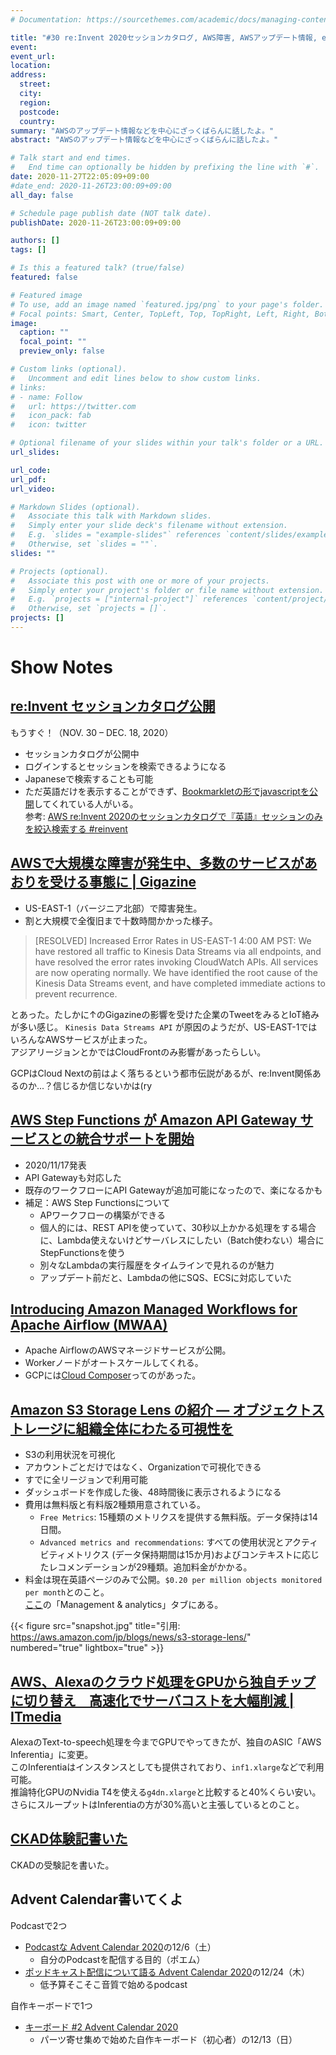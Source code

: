 ```yaml
---
# Documentation: https://sourcethemes.com/academic/docs/managing-content/

title: "#30 re:Invent 2020セッションカタログ, AWS障害, AWSアップデート情報, etc"
event:
event_url:
location:
address:
  street:
  city:
  region:
  postcode:
  country:
summary: "AWSのアップデート情報などを中心にざっくばらんに話したよ。"
abstract: "AWSのアップデート情報などを中心にざっくばらんに話したよ。"

# Talk start and end times.
#   End time can optionally be hidden by prefixing the line with `#`.
date: 2020-11-27T22:05:09+09:00
#date_end: 2020-11-26T23:00:09+09:00
all_day: false

# Schedule page publish date (NOT talk date).
publishDate: 2020-11-26T23:00:09+09:00

authors: []
tags: []

# Is this a featured talk? (true/false)
featured: false

# Featured image
# To use, add an image named `featured.jpg/png` to your page's folder. 
# Focal points: Smart, Center, TopLeft, Top, TopRight, Left, Right, BottomLeft, Bottom, BottomRight.
image:
  caption: ""
  focal_point: ""
  preview_only: false

# Custom links (optional).
#   Uncomment and edit lines below to show custom links.
# links:
# - name: Follow
#   url: https://twitter.com
#   icon_pack: fab
#   icon: twitter

# Optional filename of your slides within your talk's folder or a URL.
url_slides:

url_code:
url_pdf:
url_video:

# Markdown Slides (optional).
#   Associate this talk with Markdown slides.
#   Simply enter your slide deck's filename without extension.
#   E.g. `slides = "example-slides"` references `content/slides/example-slides.md`.
#   Otherwise, set `slides = ""`.
slides: ""

# Projects (optional).
#   Associate this post with one or more of your projects.
#   Simply enter your project's folder or file name without extension.
#   E.g. `projects = ["internal-project"]` references `content/project/deep-learning/index.md`.
#   Otherwise, set `projects = []`.
projects: []
---
```


# Show Notes

## [re:Invent セッションカタログ公開](https://reinvent.awsevents.com/)

もうすぐ！（NOV. 30 – DEC. 18, 2020）

* セッションカタログが公開中
* ログインするとセッションを検索できるようになる
* Japaneseで検索することも可能
* ただ英語だけを表示することができず、[Bookmarkletの形でjavascriptを公開](https://gist.github.com/mikkotikkanen/ee3bfd4e2f36ce86f9a954991c5fa3b6)してくれている人がいる。  
  参考: [AWS re:Invent 2020のセッションカタログで『英語』セッションのみを絞込検索する #reinvent](https://dev.classmethod.jp/articles/aws-reinvent-2020-hacks-search-only-english-sessions/)


## [AWSで大規模な障害が発生中、多数のサービスがあおりを受ける事態に | Gigazine](https://gigazine.net/news/20201126-amazon-web-services-outage/)

* US-EAST-1（バージニア北部）で障害発生。
* 割と大規模で全復旧まで十数時間かかった様子。

> [RESOLVED] Increased Error Rates in US-EAST-1
4:00 AM PST: We have restored all traffic to Kinesis Data Streams via all endpoints, and have resolved the error rates invoking CloudWatch APIs. All services are now operating normally. We have identified the root cause of the Kinesis Data Streams event, and have completed immediate actions to prevent recurrence.

とあった。たしかに↑のGigazineの影響を受けた企業のTweetをみるとIoT絡みが多い感じ。
`Kinesis Data Streams API` が原因のようだが、US-EAST-1ではいろんなAWSサービスが止まった。  
アジアリージョンとかではCloudFrontのみ影響があったらしい。

GCPはCloud Nextの前はよく落ちるという都市伝説があるが、re:Invent関係あるのか...？信じるか信じないかは(ry


## [AWS Step Functions が Amazon API Gateway サービスとの統合サポートを開始](https://aws.amazon.com/jp/about-aws/whats-new/2020/11/aws-step-functions-supports-amazon-api-gateway-service-integration/)

* 2020/11/17発表
* API Gatewayも対応した
* 既存のワークフローにAPI Gatewayが追加可能になったので、楽になるかも
* 補足：AWS Step Functionsについて
	* APワークフローの構築ができる
	* 個人的には、REST APIを使っていて、30秒以上かかる処理をする場合に、Lambda使えないけどサーバレスにしたい（Batch使わない）場合にStepFunctionsを使う
	* 別々なLambdaの実行履歴をタイムラインで見れるのが魅力
	* アップデート前だと、Lambdaの他にSQS、ECSに対応していた


## [Introducing Amazon Managed Workflows for Apache Airflow (MWAA)](https://aws.amazon.com/jp/blogs/aws/introducing-amazon-managed-workflows-for-apache-airflow-mwaa/)

* Apache AirflowのAWSマネージドサービスが公開。
* Workerノードがオートスケールしてくれる。
* GCPには[Cloud Composer](https://cloud.google.com/composer)ってのがあった。


## [Amazon S3 Storage Lens の紹介 — オブジェクトストレージに組織全体にわたる可視性を](https://aws.amazon.com/jp/blogs/news/s3-storage-lens/)

* S3の利用状況を可視化
* アカウントごとだけではなく、Organizationで可視化できる
* すでに全リージョンで利用可能
* ダッシュボードを作成した後、48時間後に表示されるようになる
* 費用は無料版と有料版2種類用意されている。
  + `Free Metrics`: 15種類のメトリクスを提供する無料版。データ保持は14日間。
  + `Advanced metrics and recommendations`: すべての使用状況とアクティビティメトリクス (データ保持期間は15か月)およびコンテキストに応じたレコメンデーションが29種類。追加料金がかかる。
* 料金は現在英語ページのみで公開。`$0.20 per million objects monitored per month`とのこと。  
  [ここ](https://aws.amazon.com/s3/pricing/?nc1=h_ls)の「Management & analytics」タブにある。

{{< figure src="snapshot.jpg" title="引用: https://aws.amazon.com/jp/blogs/news/s3-storage-lens/" numbered="true" lightbox="true" >}}


## [AWS、Alexaのクラウド処理をGPUから独自チップに切り替え　高速化でサーバコストを大幅削減 | ITmedia](https://www.itmedia.co.jp/news/articles/2011/18/news119.html)

AlexaのText-to-speech処理を今までGPUでやってきたが、独自のASIC「AWS Inferentia」に変更。  
このInferentiaはインスタンスとしても提供されており、`inf1.xlarge`などで利用可能。  
推論特化GPUのNvidia T4を使える`g4dn.xlarge`と比較すると40%くらい安い。さらにスループットはInferentiaの方が30%高いと主張しているとのこと。


## [CKAD体験記書いた](https://mukiudo.dev/post/k8s/0001-ckad/)

CKADの受験記を書いた。


## Advent Calendar書いてくよ

Podcastで2つ

* [Podcastな Advent Calendar 2020](https://adventar.org/calendars/5457)の12/6（土）
  - 自分のPodcastを配信する目的（ポエム）
* [ポッドキャスト配信について語る Advent Calendar 2020](https://adventar.org/calendars/5597)の12/24（木）
  - 低予算そこそこ音質で始めるpodcast

自作キーボードで1つ
* [キーボード #2 Advent Calendar 2020](https://adventar.org/calendars/5307)
  - パーツ寄せ集めで始めた自作キーボード（初心者）の12/13（日）
